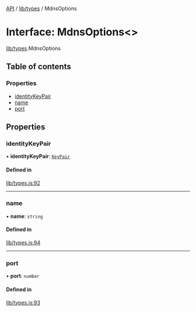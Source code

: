 [API](../README.md) / [lib/types](../modules/lib_types.md) / MdnsOptions

# Interface: MdnsOptions<\>

[lib/types](../modules/lib_types.md).MdnsOptions

## Table of contents

### Properties

- [identityKeyPair](lib_types.MdnsOptions.md#identitykeypair)
- [name](lib_types.MdnsOptions.md#name)
- [port](lib_types.MdnsOptions.md#port)

## Properties

### identityKeyPair

• **identityKeyPair**: [`KeyPair`](lib_types.KeyPair.md)

#### Defined in

[lib/types.js:92](https://github.com/digidem/mapeo-core-next/blob/8584770/lib/types.js#L92)

___

### name

• **name**: `string`

#### Defined in

[lib/types.js:94](https://github.com/digidem/mapeo-core-next/blob/8584770/lib/types.js#L94)

___

### port

• **port**: `number`

#### Defined in

[lib/types.js:93](https://github.com/digidem/mapeo-core-next/blob/8584770/lib/types.js#L93)
